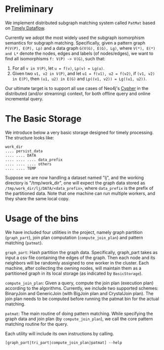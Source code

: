 # Preliminary
We implement distributed subgraph matching system called `PatMat` based on [Timely Dataflow](https://github.com/frankmcsherry/timely-dataflow).

Currently we adopt the most widely used the subgraph isomorphism semantics for subgraph matching. Specifically, given a pattern graph `P(V(P), E(P), Lp)` and a data graph `G(V(G), E(G), Lg)`, where `V(*), E(*) and L*` denote the nodes, edges and labels (of nodes/edges), we want to find all isomorphisms `f: V(P) -> V(G)`, such that:
1. For all `v in V(P)`, let `u = f(v)`, `Lp(v) = Lg(u)`.
2. Given two `v1, v2 in V(P)`, and let `u1 = f(v1), u2 = f(v2)`, if `(v1, v2) in E(P)`, then `(u1, u2) in E(G)` and `Lp((v1, v2)) = Lg((u1, u2))`. 

Our ultimate target is to support all use cases of Neo4j's [Cypher](https://neo4j.com/developer/cypher-query-language/) in the distributed (and/or streaming) context, for both offline query and online incremental query. 

# The Basic Storage
We introduce below a very basic storage designed for timely processing. The structure looks like:
```
work_dir
.... persist_data
.... .... DATA
.... .... .... data_prefix
.... .... .... others
.... .... TEMP
```
Suppose we are now handling a dataset named "lj", and the working directory is "/tmp/work_dir", one will expect the graph data stored as `/tmp/work_dir/lj/DATA/<data_prefix>`, where `data_prefix` is the prefix of the partitioned data. Note that one machine can run multiple workers, and they share the same local copy.

# Usage of the bins
We have included four utilities in the project, namely graph partition (`graph_part`), join plan computation (`compute_join_plan`) and pattern matching (`patmat`). 

`graph_part`: Hash partition the graph data. Specifically, graph_part takes as input a csv file containing the edges of the graph. Then each node and its neighbors will be randomly assigned to one worker in the cluster. Each machine, after collecting the owning nodes, will maintain them as a partitioned graph in its local storage (as indicated by `BasicStorage`).  

`compute_join_plan`: Given a query, compute the join plan (execution plan) according to the algorithms. Currently, we include two supported schemes: BinaryJoin and GenericJoin (with BigJoin plan and CrystalJoin plan). The join plan needs to be computed before running the patmat bin for the actual matching.

`patmat`: The main routine of doing pattern matching. While specifying the graph data and join plan (by `compute_join_plan`), we call the core pattern matching routine for the query. 


Each utility will include its own instructions by calling.
```
[graph_part|tri_part|compute_join_plan|patmat] --help
```
